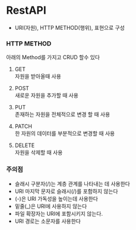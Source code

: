 # RestAPI
- URI(자원), HTTP METHOD(행위), 표현으로 구성

<h3>HTTP METHOD</h3>
아래의 Method를 가지고 CRUD 할수 있다

1. GET <br>
자원을 받아올때 사용

2. POST <br>
새로운 자원을 추가할 때 사용

3. PUT<br>
존재하는 자원을 전체적으로 변경 할 때 사용

4. PATCH<br>
한 자원의 데이터를 부분적으로 변경할 때 사용

5. DELETE<br>
자원을 삭제할 때 사용

<h3>주의점</h3>

- 슬래시 구분자(/)는 계층 관계를 나타내는 데 사용한다<br>
- URI 마지막 문자로 슬래시(/)를 포함하지 않는다<br>
- (-)은 URI 가독성을 높이는데 사용한다<br>
- 밑줄(_)은 URI에 사용하지 않는다<br>
- 파일 확장자는 URI에 포함시키지 않는다.<br>
- URI 경로는 소문자를 사용한다<br>
